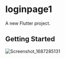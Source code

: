 # loginpage1

A new Flutter project.

## Getting Started


![Screenshot_1687285131](https://github.com/ianshaloom/loginpage1/assets/82651930/371ff2c0-387b-4e18-ae60-a231d9309ff4)

